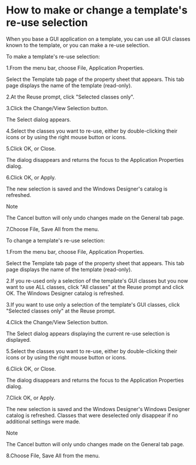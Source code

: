 # How to make or change a template's re-use selection

When you base a GUI application on a template, you can use all GUI classes known to the template, or you can make a re-use selection.

To make a template's re-use selection:

1.From the menu bar, choose File, Application Properties.

Select the Template tab page of the property sheet that appears. This tab page displays the name of the template (read-only).

2.At the Reuse prompt, click "Selected classes only".

3.Click the Change/View Selection button.

The Select dialog appears.

4.Select the classes you want to re-use, either by double-clicking their icons or by using the right mouse button or icons.

5.Click OK, or Close.

The dialog disappears and returns the focus to the Application Properties dialog.

6.Click OK, or Apply.

The new selection is saved and the Windows Designer's catalog is refreshed.

> [!NOTE]
> The Cancel button will only undo changes made on the General tab page.

7.Choose File, Save All from the menu.

To change a template's re-use selection:

1.From the menu bar, choose File, Application Properties.

Select the Template tab page of the property sheet that appears. This tab page displays the name of the template (read-only).

2.If you re-used only a selection of the template's GUI classes but you now want to use ALL classes, click "All classes" at the Reuse prompt and click OK. The Windows Designer catalog is refreshed.

3.If you want to use only a selection of the template's GUI classes, click "Selected classes only" at the Reuse prompt.

4.Click the Change/View Selection button.

The Select dialog appears displaying the current re-use selection is displayed.

5.Select the classes you want to re-use, either by double-clicking their icons or by using the right mouse button or icons.

6.Click OK, or Close.

The dialog disappears and returns the focus to the Application Properties dialog.

7.Click OK, or Apply.

The new selection is saved and the Windows Designer's Windows Designer catalog is refreshed. Classes that were deselected only disappear if no additional settings were made.

> [!NOTE]
> The Cancel button will only undo changes made on the General tab page.

8.Choose File, Save All from the menu.